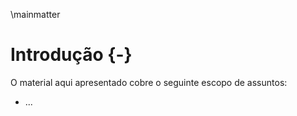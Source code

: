 \mainmatter

# Introdução {-}

O material aqui apresentado cobre o seguinte escopo de assuntos:

* ...
